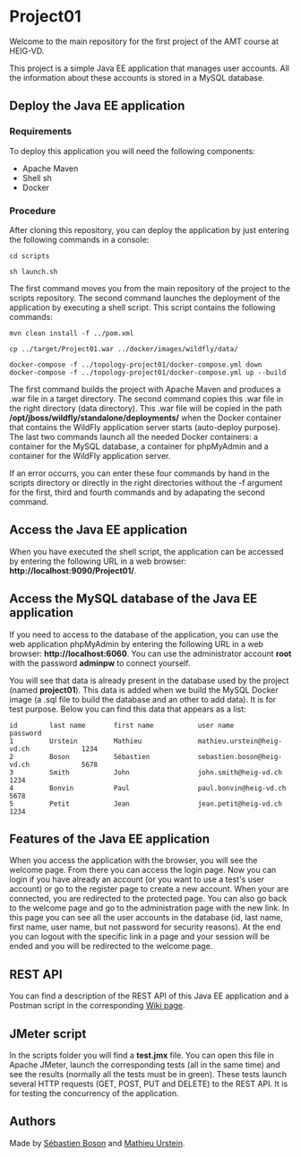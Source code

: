 # Project01

Welcome to the main repository for the first project of the AMT course at HEIG-VD.

This project is a simple Java EE application that manages user accounts. All the information about these accounts is stored in a MySQL database.

## Deploy the Java EE application

### Requirements

To deploy this application you will need the following components:

* Apache Maven
* Shell sh
* Docker

### Procedure

After cloning this repository, you can deploy the application by just entering the following commands in a console:

```
cd scripts
``` 
```
sh launch.sh
```

The first command moves you from the main repository of the project to the scripts repository. The second command launches the deployment of the application by executing a shell script. This script contains the following commands:

```
mvn clean install -f ../pom.xml
``` 
``` 
cp ../target/Project01.war ../docker/images/wildfly/data/
```
```
docker-compose -f ../topology-project01/docker-compose.yml down
docker-compose -f ../topology-project01/docker-compose.yml up --build
```

The first command builds the project with Apache Maven and produces a .war file in a target directory. The second command copies this .war file in the right directory (data directory). This .war file will be copied in the path **/opt/jboss/wildfly/standalone/deployments/** when the Docker container that contains the WildFly application server starts (auto-deploy purpose). The last two commands launch all the needed Docker containers: a container for the MySQL database, a container for phpMyAdmin and a container for the WildFly application server.

If an error occurrs, you can enter these four commands by hand in the scripts directory or directly in the right directories without the -f argument for the first, third and fourth commands and by adapating the second command.

## Access the Java EE application

When you have executed the shell script, the application can be accessed by entering the following URL in a web browser: **http://localhost:9090/Project01/**.

## Access the MySQL database of the Java EE application

If you need to access to the database of the application, you can use the web application phpMyAdmin by entering the following URL in a web browser: **http://localhost:6060**. You can use the administrator account **root** with the password **adminpw** to connect yourself.

You will see that data is already present in the database used by the project (named **project01**). This data is added when we build the MySQL Docker image (a .sql file to build the database and an other to add data). It is for test purpose. Below you can find this data that appears as a list:

```
id        last name       first name           user name                              password
1         Urstein         Mathieu              mathieu.urstein@heig-vd.ch             1234
2         Boson           Sébastien            sebastien.boson@heig-vd.ch             5678
3         Smith           John                 john.smith@heig-vd.ch                  1234
4         Bonvin          Paul                 paul.bonvin@heig-vd.ch                 5678
5         Petit           Jean                 jean.petit@heig-vd.ch                  1234
```

## Features of the Java EE application

When you access the application with the browser, you will see the welcome page. From there you can access the login page. Now you can login if you have already an account (or you want to use a test's user account) or go to the register page to create a new account. When your are connected, you are redirected to the protected page. You can also go back to the welcome page and go to the administration page with the new link. In this page you can see all the user accounts in the database (id, last name, first name, user name, but not password for security reasons). At the end you can logout with the specific link in a page and your session will be ended and you will be redirected to the welcome page.

## REST API

You can find a description of the REST API of this Java EE application and a Postman script in the corresponding [Wiki page](https://github.com/MathieuUrstein/HEIG.AMT.Project01/wiki/REST-API).

## JMeter script

In the scripts folder you will find a **test.jmx** file. You can open this file in Apache JMeter, launch the corresponding tests (all in the same time) and see the results (normally all the tests must be in green). These tests launch several HTTP requests (GET, POST, PUT and DELETE) to the REST API. It is for testing the concurrency of the application.

## Authors

Made by [Sébastien Boson](https://github.com/sebastie-boson) and [Mathieu Urstein](https://github.com/MathieuUrstein).
